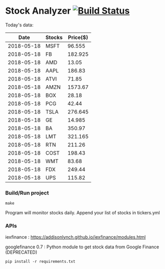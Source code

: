 # Stock Analyzer [![Build Status](https://travis-ci.org/ogoyal/StockAnalyzer.svg?branch=master)](https://travis-ci.org/ogoyal/StockAnalyzer)

Today's data:

| Date| Stocks| Price($) | 
| --- | --- | ---  | 
| 2018-05-18| MSFT| 96.555 | 
| 2018-05-18| FB| 182.925 | 
| 2018-05-18| AMD| 13.05 | 
| 2018-05-18| AAPL| 186.83 | 
| 2018-05-18| ATVI| 71.85 | 
| 2018-05-18| AMZN| 1573.67 | 
| 2018-05-18| BOX| 28.18 | 
| 2018-05-18| PCG| 42.44 | 
| 2018-05-18| TSLA| 276.645 | 
| 2018-05-18| GE| 14.985 | 
| 2018-05-18| BA| 350.97 | 
| 2018-05-18| LMT| 321.165 | 
| 2018-05-18| RTN| 211.26 | 
| 2018-05-18| COST| 198.43 | 
| 2018-05-18| WMT| 83.68 | 
| 2018-05-18| FDX| 249.44 | 
| 2018-05-18| UPS| 115.82 | 

### Build/Run project

```
make
```

Program will monitor stocks daily. Append your list of stocks in tickers.yml

### APIs
iexfinance : https://addisonlynch.github.io/iexfinance/modules.html

googlefinance 0.7 : Python module to get stock data from Google Finance (DEPRECATED)

```
pip install -r requirements.txt
```
